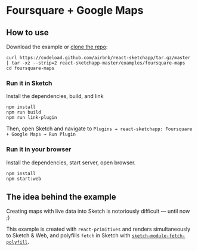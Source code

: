 # Foursquare + Google Maps

## How to use
Download the example or [clone the repo](http://github.com/airbnb/react-sketchapp):
```
curl https://codeload.github.com/airbnb/react-sketchapp/tar.gz/master | tar -xz --strip=2 react-sketchapp-master/examples/foursquare-maps
cd foursquare-maps
```

### Run it in Sketch
Install the dependencies, build, and link
```
npm install
npm run build
npm run link-plugin
```

Then, open Sketch and navigate to `Plugins → react-sketchapp: Foursquare + Google Maps → Run Plugin`

### Run it in your browser

Install the dependencies, start server, open browser.
```
npm install
npm start:web
```

## The idea behind the example

Creating maps with live data into Sketch is notoriously difficult — until now ;)

This example is created with `react-primitives` and renders simultaneously to Sketch & Web, and polyfills `fetch` in Sketch with [`sketch-module-fetch-polyfill`](https://github.com/mathieudutour/sketch-module-fetch-polyfill).
